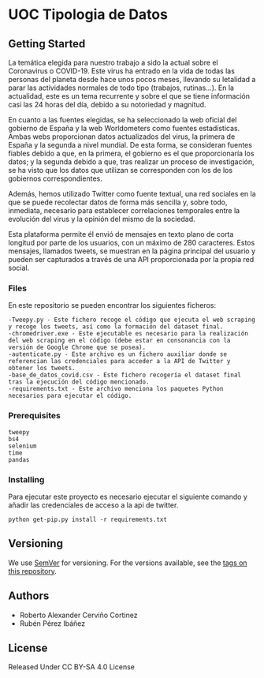 # UOC Tipologia de Datos


## Getting Started

La temática elegida para nuestro trabajo a sido la actual sobre el Coronavirus o COVID-19. Este virus ha entrado en la vida de todas las personas del planeta desde hace unos pocos meses, llevando su letalidad a parar las actividades normales de todo tipo (trabajos, rutinas…). En la actualidad, este es un tema recurrente y sobre el que se tiene información casi las 24 horas del día, debido a su notoriedad y magnitud.

En cuanto a las fuentes elegidas, se ha seleccionado la web oficial del gobierno de España y la web Worldometers como fuentes estadísticas. Ambas webs proporcionan datos actualizados del virus, la primera de España y la segunda a nivel mundial. De esta forma, se consideran fuentes fiables debido a que, en la primera, el gobierno es el que proporcionaría los datos; y la segunda debido a que, tras realizar un proceso de investigación, se ha visto que los datos que utilizan se corresponden con los de los gobiernos correspondientes.

Además, hemos utilizado Twitter como fuente textual, una red sociales en la que se puede recolectar datos de forma más sencilla y, sobre todo, inmediata, necesario para  establecer correlaciones temporales entre la evolución del virus y la opinión del mismo de la sociedad.

Esta plataforma permite él envió de mensajes en texto plano de corta longitud por parte de los usuarios, con un máximo de 280 caracteres. Estos mensajes, llamados tweets, se muestran en la página principal del usuario y pueden ser capturados a través de una API proporcionada por la propia red social.

### Files

En este repositorio se pueden encontrar los siguientes ficheros:
```
-Tweepy.py - Este fichero recoge el código que ejecuta el web scraping y recoge los tweets, así como la formación del dataset final.
-chromedriver.exe - Este ejecutable es necesario para la realización del web scraping en el código (debe estar en consonancia con la versión de Google Chrome que se posea).
-autenticate.py - Este archivo es un fichero auxiliar donde se referencian las credenciales para acceder a la API de Twitter y obtener los tweets.
-base_de_datos_covid.csv - Este fichero recogería el dataset final tras la ejecución del código mencionado.
-requirements.txt - Este archivo menciona los paquetes Python necesarios para ejecutar el código.
```

### Prerequisites

```
tweepy
bs4
selenium
time
pandas
```

### Installing
Para ejecutar este proyecto es necesario ejecutar el siguiente comando y añadir las credenciales de acceso a la api de twitter. 

```
python get-pip.py install -r requirements.txt
```

## Versioning

We use [SemVer](http://semver.org/) for versioning. For the versions available, see the [tags on this repository](https://github.com/al118345/tipologia_uoc/edit/master/tags). 

## Authors

* Roberto Alexander Cerviño Cortinez
* Rubén Pérez Ibáñez

## License
Released Under CC BY-SA 4.0 License


